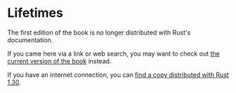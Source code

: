 # Lifetimes

The first edition of the book is no longer distributed with Rust's documentation.

If you came here via a link or web search, you may want to check out [the current version of the book](../ch10-03-lifetime-syntax.html) instead.

If you have an internet connection, you can [find a copy distributed with Rust 1.30](https://doc.rust-lang.org/1.30.0/book/first-edition/lifetimes.html).
